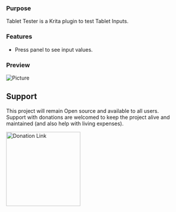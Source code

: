 ### Purpose

Tablet Tester is a Krita plugin to test Tablet Inputs.

### Features

* Press panel to see input values.

### Preview
![Picture](https://raw.githubusercontent.com/EyeOdin/Pigment.O/master/pigment_o/PREVIEWS/pigment_o_02.png)

## Support
This project will remain Open source and available to all users.\
Support with donations are welcomed to keep the project alive and maintained (and also help with living expenses).

<a href="https://www.paypal.com/donate/?hosted_button_id=9FARNUYBC9R3J">
  <img src="https://pics.paypal.com/00/s/NjA2OWU0ZmEtNjQ4MC00MWZhLTk5YzctM2VhZDA1MzgyMDQ0/file.PNG" width="200" alt="Donation Link">
</a>
